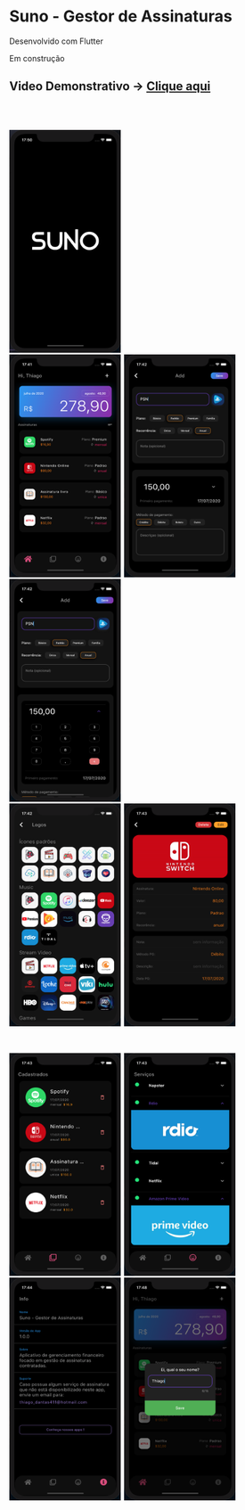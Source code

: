 # Suno - Gestor de Assinaturas
 
Desenvolvido com Flutter
 
Em construção

 ## Video Demonstrativo -> [Clique aqui](https://youtu.be/KplxbhvhmD8)
 

 
 
<br><br>
<div align="left"> 
 
 <img  width="200" height="400" src="suno/prints/print_0.png"><span style="padding-left:2px"></span>  
 <img  width="200" height="400" src="suno/prints/print_1.png"><span style="padding-left:2px"></span>
 <img  width="200" height="400" src="suno/prints/print_2.png"><span style="padding-left:2px"></span>
 <img  width="200" height="400" src="suno/prints/print_3.png"><span style="padding-left:2px"></span>  
 <img  width="200" height="400" src="suno/prints/print_4.png"><span style="padding-left:2px"></span>
 <img  width="200" height="400" src="suno/prints/print_5.png"><span style="padding-left:2px"></span>
 
 
</div>

<br>
 
<div align="left">
 
 <img  width="200" height="400" src="suno/prints/print_6.png"><span style="padding-left:2px"></span>
 <img  width="200" height="400" src="suno/prints/print_7.png"><span style="padding-left:2px"></span>
 <img  width="200" height="400" src="suno/prints/print_8.png"><span style="padding-left:2px"></span>
 <img  width="200" height="400" src="suno/prints/print_9.png"><span style="padding-left:2px"></span>
 
</div>
